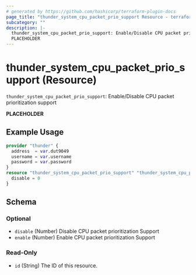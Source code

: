 ```yaml
---
# generated by https://github.com/hashicorp/terraform-plugin-docs
page_title: "thunder_system_cpu_packet_prio_support Resource - terraform-provider-thunder"
subcategory: ""
description: |-
  thunder_system_cpu_packet_prio_support: Enable/Disable CPU packet prioritization support
  PLACEHOLDER
---
```


# thunder_system_cpu_packet_prio_support (Resource)

`thunder_system_cpu_packet_prio_support`: Enable/Disable CPU packet prioritization support

__PLACEHOLDER__

## Example Usage

```terraform
provider "thunder" {
  address  = var.dut9049
  username = var.username
  password = var.password
}
resource "thunder_system_cpu_packet_prio_support" "thunder_system_cpu_packet_prio_support" {
  disable = 0
}
```

<!-- schema generated by tfplugindocs -->
## Schema

### Optional

- `disable` (Number) Disable CPU packet prioritization Support
- `enable` (Number) Enable CPU packet prioritization Support

### Read-Only

- `id` (String) The ID of this resource.


